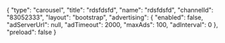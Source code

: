 {
    "type": "carousel",
    "title": "rdsfdsfd",
    "name": "rdsfdsfd",
    "channelId": "83052333",
    "layout": "bootstrap",
    "advertising": {
        "enabled": false,
        "adServerUrl": null,
        "adTimeout": 2000,
        "maxAds": 100,
        "adInterval": 0
    },
    "preload": false
}